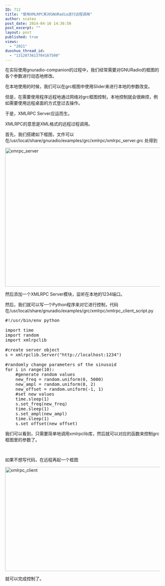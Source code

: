 ```yaml
---
ID: 712
title: "使用XMLRPC来对GNURadio进行远程调用"
author: scateu
post_date: 2014-04-16 14:36:50
post_excerpt: ""
layout: post
published: true
views:
  - "2021"
duoshuo_thread_id:
  - "1312073613704167500"
---
```

在实际使用gnuradio-companion的过程中，我们经常需要对GNURadio的框图的各个参数进行动态地修改。

在本地使用的时候，我们可以在grc框图中使用Slider来进行本地的参数改变。

但是，在需要使用程序远程地通过网络对grc框图控制，本地控制就会很麻烦，例如需要使用远程桌面的方式登过去操作。

于是，XMLRPC Server应运而生。<!--more-->

XMLRPC的意思是XML格式的远程过程调用。

首先，我们搭建如下框图，文件可以在<span class="lang:default decode:true  crayon-inline ">/usr/local/share/gnuradio/examples/grc/xmlrpc/xmlrpc_server.grc</span> 处得到

<a href="http://www.hackrf.net/wp-content/uploads/2014/04/xmrpc_server.png"><img class="alignnone size-full wp-image-713" src="http://www.hackrf.net/wp-content/uploads/2014/04/xmrpc_server.png" alt="xmrpc_server" width="800" height="452" /></a>

然后添加一个XMLRPC Server模块，监听在本地的1234端口。

然后，我们就可以写一个Python程序来对它进行控制，代码在<span class="lang:default decode:true  crayon-inline">/usr/local/share/gnuradio/examples/grc/xmlrpc/xmlrpc_client_script.py</span>
<pre class="lang:default decode:true ">#!/usr/bin/env python

import time
import random
import xmlrpclib

#create server object
s = xmlrpclib.Server("http://localhost:1234")

#randomly change parameters of the sinusoid
for i in range(10):
    #generate random values
    new_freq = random.uniform(0, 5000)
    new_ampl = random.uniform(0, 2)
    new_offset = random.uniform(-1, 1)
    #set new values
    time.sleep(1)
    s.set_freq(new_freq)
    time.sleep(1)
    s.set_ampl(new_ampl)
    time.sleep(1)
    s.set_offset(new_offset)</pre>
我们可以看到，只需要简单地调用xmlrpclib库，然后就可以对应的函数来控制grc框图里的参数了。

&nbsp;

如果不想写代码，在远程再起一个框图

<a href="http://www.hackrf.net/wp-content/uploads/2014/04/xmlrpc_client.png"><img class="alignnone size-full wp-image-714" src="http://www.hackrf.net/wp-content/uploads/2014/04/xmlrpc_client.png" alt="xmlrpc_client" width="780" height="339" /></a>

就可以完成控制了。
